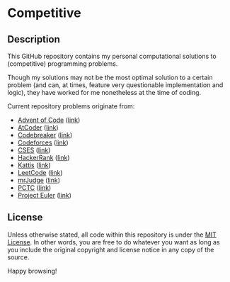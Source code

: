 # Competitive 

## Description

This GitHub repository contains my personal computational solutions to (competitive) programming problems. 

Though my solutions may not be the most optimal solution to a certain problem (and can, at times, feature very questionable implementation and logic), they have worked for me nonetheless at the time of coding.

Current repository problems originate from:
- [Advent of Code](./Advent%20of%20Code) ([link](https://adventofcode.com/))
- [AtCoder](./AtCoder/) ([link](https://atcoder.jp/))
- [Codebreaker](./Codebreaker/) ([link](https://codebreaker.xyz))
- [Codeforces](./Codeforces/) ([link](https://codeforces.com))
- [CSES](./CSES/) ([link](https://cses.fi/))
- [HackerRank](./HackerRank/) ([link](https://hackerrank.com))
- [Kattis](./Kattis/) ([link](https://open.kattis.com))
- [LeetCode](./LeetCode/) ([link](https://leetcode.com))
- [mrJudge](./mrJudge/) ([link](https://dunjudge.me))
- [PCTC](./PCTC/) ([link](https://pctc.cuttle.org))
- [Project Euler](./Project%20Euler/) ([link](https://projecteuler.net))

## License

Unless otherwise stated, all code within this repository is under the [MIT License](./LICENSE). In other words, you are free to do whatever you want as long as you include the original copyright and license notice in any copy of the source.

Happy browsing!
